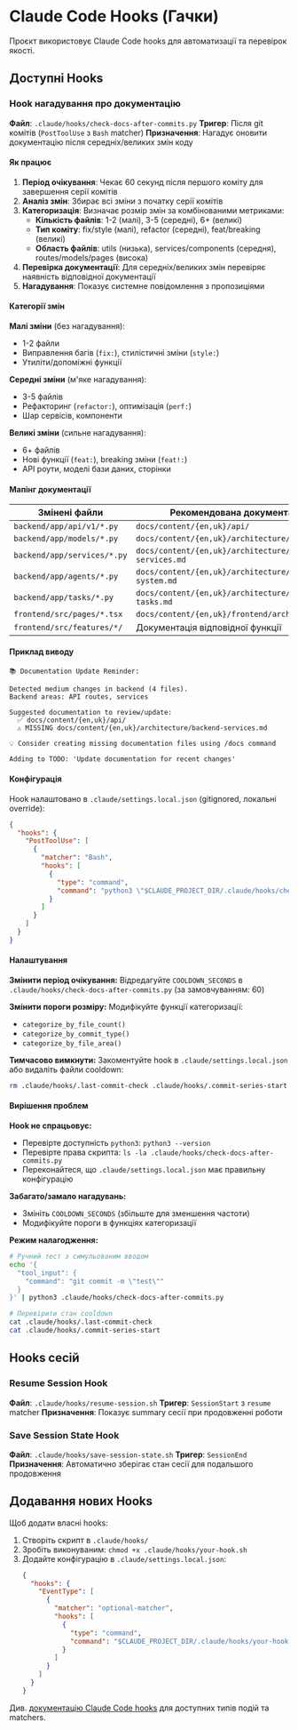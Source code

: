 # Claude Code Hooks (Гачки)

Проєкт використовує Claude Code hooks для автоматизації та перевірок якості.

## Доступні Hooks

### Hook нагадування про документацію

**Файл**: `.claude/hooks/check-docs-after-commits.py`
**Тригер**: Після git комітів (`PostToolUse` з `Bash` matcher)
**Призначення**: Нагадує оновити документацію після середніх/великих змін коду

#### Як працює

1. **Період очікування**: Чекає 60 секунд після першого коміту для завершення серії комітів
2. **Аналіз змін**: Збирає всі зміни з початку серії комітів
3. **Категоризація**: Визначає розмір змін за комбінованими метриками:
   - **Кількість файлів**: 1-2 (малі), 3-5 (середні), 6+ (великі)
   - **Тип коміту**: fix/style (малі), refactor (середні), feat/breaking (великі)
   - **Область файлів**: utils (низька), services/components (середня), routes/models/pages (висока)
4. **Перевірка документації**: Для середніх/великих змін перевіряє наявність відповідної документації
5. **Нагадування**: Показує системне повідомлення з пропозиціями

#### Категорії змін

**Малі зміни** (без нагадування):
- 1-2 файли
- Виправлення багів (`fix:`), стилістичні зміни (`style:`)
- Утиліти/допоміжні функції

**Середні зміни** (м'яке нагадування):
- 3-5 файлів
- Рефакторинг (`refactor:`), оптимізація (`perf:`)
- Шар сервісів, компоненти

**Великі зміни** (сильне нагадування):
- 6+ файлів
- Нові функції (`feat:`), breaking зміни (`feat!:`)
- API роути, моделі бази даних, сторінки

#### Мапінг документації

| Змінені файли | Рекомендована документація |
|---------------|----------------------------|
| `backend/app/api/v1/*.py` | `docs/content/{en,uk}/api/` |
| `backend/app/models/*.py` | `docs/content/{en,uk}/architecture/models.md` |
| `backend/app/services/*.py` | `docs/content/{en,uk}/architecture/backend-services.md` |
| `backend/app/agents/*.py` | `docs/content/{en,uk}/architecture/agent-system.md` |
| `backend/app/tasks/*.py` | `docs/content/{en,uk}/architecture/background-tasks.md` |
| `frontend/src/pages/*.tsx` | `docs/content/{en,uk}/frontend/architecture.md` |
| `frontend/src/features/*/` | Документація відповідної функції |

#### Приклад виводу

```
📚 Documentation Update Reminder:

Detected medium changes in backend (4 files).
Backend areas: API routes, services

Suggested documentation to review/update:
  ✅ docs/content/{en,uk}/api/
  ⚠️ MISSING docs/content/{en,uk}/architecture/backend-services.md

💡 Consider creating missing documentation files using /docs command

Adding to TODO: 'Update documentation for recent changes'
```

#### Конфігурація

Hook налаштовано в `.claude/settings.local.json` (gitignored, локальні override):

```json
{
  "hooks": {
    "PostToolUse": [
      {
        "matcher": "Bash",
        "hooks": [
          {
            "type": "command",
            "command": "python3 \"$CLAUDE_PROJECT_DIR/.claude/hooks/check-docs-after-commits.py\""
          }
        ]
      }
    ]
  }
}
```

#### Налаштування

**Змінити період очікування:**
Відредагуйте `COOLDOWN_SECONDS` в `.claude/hooks/check-docs-after-commits.py` (за замовчуванням: 60)

**Змінити пороги розміру:**
Модифікуйте функції категоризації:
- `categorize_by_file_count()`
- `categorize_by_commit_type()`
- `categorize_by_file_area()`

**Тимчасово вимкнути:**
Закоментуйте hook в `.claude/settings.local.json` або видаліть файли cooldown:
```bash
rm .claude/hooks/.last-commit-check .claude/hooks/.commit-series-start
```

#### Вирішення проблем

**Hook не спрацьовує:**
- Перевірте доступність `python3`: `python3 --version`
- Перевірте права скрипта: `ls -la .claude/hooks/check-docs-after-commits.py`
- Переконайтеся, що `.claude/settings.local.json` має правильну конфігурацію

**Забагато/замало нагадувань:**
- Змініть `COOLDOWN_SECONDS` (збільште для зменшення частоти)
- Модифікуйте пороги в функціях категоризації

**Режим налагодження:**
```bash
# Ручний тест з симульованим вводом
echo '{
  "tool_input": {
    "command": "git commit -m \"test\""
  }
}' | python3 .claude/hooks/check-docs-after-commits.py

# Перевірити стан cooldown
cat .claude/hooks/.last-commit-check
cat .claude/hooks/.commit-series-start
```

## Hooks сесій

### Resume Session Hook

**Файл**: `.claude/hooks/resume-session.sh`
**Тригер**: `SessionStart` з `resume` matcher
**Призначення**: Показує summary сесії при продовженні роботи

### Save Session State Hook

**Файл**: `.claude/hooks/save-session-state.sh`
**Тригер**: `SessionEnd`
**Призначення**: Автоматично зберігає стан сесії для подальшого продовження

## Додавання нових Hooks

Щоб додати власні hooks:

1. Створіть скрипт в `.claude/hooks/`
2. Зробіть виконуваним: `chmod +x .claude/hooks/your-hook.sh`
3. Додайте конфігурацію в `.claude/settings.local.json`:
   ```json
   {
     "hooks": {
       "EventType": [
         {
           "matcher": "optional-matcher",
           "hooks": [
             {
               "type": "command",
               "command": "$CLAUDE_PROJECT_DIR/.claude/hooks/your-hook.sh"
             }
           ]
         }
       ]
     }
   }
   ```

Див. [документацію Claude Code hooks](https://docs.claude.com/en/docs/claude-code/hooks.md) для доступних типів подій та matchers.
